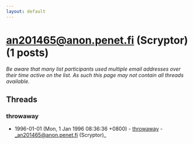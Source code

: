 ```yaml
---
layout: default
---
```


# an201465@anon.penet.fi (Scryptor) (1 posts)

_Be aware that many list participants used multiple email addresses over their time active on the list. As such this page may not contain all threads available._

## Threads

### throwaway
+ 1996-01-01 (Mon, 1 Jan 1996 08:36:36 +0800) - [throwaway](/archive/1996/01/63663991dca4f557fd6046fdd5d2c036b942fb368604a0dc74df0d9c0f04ab19) - _an201465@anon.penet.fi (Scryptor)_

